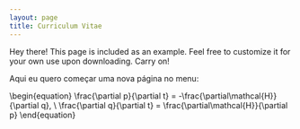 ```yaml
---
layout: page
title: Curriculum Vitae
---
```


<p class="message">
  Hey there! This page is included as an example. Feel free to customize it for your own use upon downloading. Carry on!
</p>

Aqui eu quero começar uma nova página no menu:

\begin{equation}
  \frac{\partial p}{\partial t} = -\frac{\partial\mathcal{H}}{\partial q}, \\
  \frac{\partial q}{\partial t} = \frac{\partial\mathcal{H}}{\partial p}
\end{equation}

